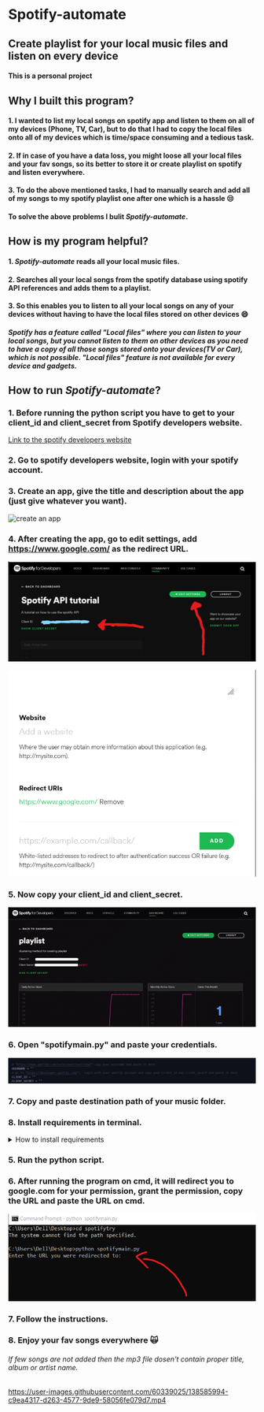 # Spotify-automate

## Create playlist for your local music files and listen on every device

#### This is a personal project

## Why I built this program?

#### 1. I wanted to list my local songs on spotify app and listen to them on all of my devices (Phone, TV, Car), but to do that I had to copy the local files onto all of my devices which is time/space consuming and a tedious task.

#### 2. If in case of you have a data loss, you might loose all your local files and your fav songs, so its better to store it or create playlist on spotify and listen everywhere.

#### 3. To do the above mentioned tasks, I had to manually **search** and **add** all of my songs to my spotify playlist one after one which is a hassle :unamused:

#### To solve the above problems I bulit **_Spotify-automate_**.

## How is my program helpful?

#### 1. **_Spotify-automate_** reads all your local music files.

#### 2. Searches all your local songs from the spotify database using spotify API references and adds them to a playlist.

#### 3. So this enables you to listen to all your local songs on any of your devices without having to have the local files stored on other devices :smile:

##### Spotify has a feature called "Local files" where you can listen to your local songs, but you cannot listen to them on other devices as you need to have a copy of all those songs stored onto your devices(TV or Car), which is not possible. "Local files" feature is not available for every device and gadgets.

## How to run **_Spotify-automate_**?

### 1. Before running the python script you have to get to your client_id and client_secret from Spotify developers website.

[Link to the spotify developers website](https://developer.spotify.com/)

### 2. Go to spotify developers website, login with your spotify account.

### 3. Create an app, give the title and description about the app (just give whatever you want).

![create an app](imggif/CreateAnApp.jpeg)

### 4. After creating the app, go to edit settings, add https://www.google.com/ as the redirect URL.

![go to edit settings](imggif/editsettings.jpeg)

![add redirect URL](imggif/redirect.png)

### 5. Now copy your client_id and client_secret.

![Copy this](imggif/credentials.gif)

### 6. Open "spotifymain.py" and paste your credentials.

![paste here](imggif/pastecreds.png)

### 7. Copy and paste destination path of your music folder.

### 8. Install requirements in terminal.

<details>
<summary>How to install requirements</summary>
  <h3>pip install -r requirements.txt<h3>
</details>

### 5. Run the python script.

### 6. After running the program on cmd, it will redirect you to google.com for your permission, grant the permission, copy the URL and paste the URL on cmd.

![paste URL](imggif/pasteurl.png)

### 7. Follow the instructions.

### 8. Enjoy your fav songs everywhere :scream_cat:

###### If few songs are not added then the mp3 file dosen't contain proper title, album or artist name.

https://user-images.githubusercontent.com/60339025/138585994-c9ea4317-d263-4577-9de9-58056fe079d7.mp4
